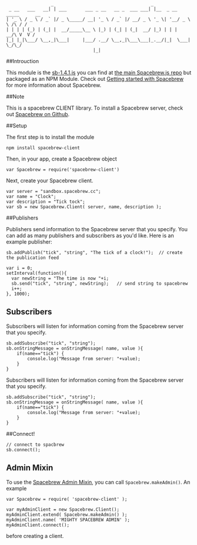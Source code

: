 	                 _                                     _                       
	 _ __   ___   __| | ___       ___ _ __   __ _  ___ ___| |__  _ __ _____      __
	| '_ \ / _ \ / _` |/ _ \_____/ __| '_ \ / _` |/ __/ _ \ '_ \| '__/ _ \ \ /\ / /
	| | | | (_) | (_| |  __/_____\__ \ |_) | (_| | (_|  __/ |_) | | |  __/\ V  V / 
	|_| |_|\___/ \__,_|\___|     |___/ .__/ \__,_|\___\___|_.__/|_|  \___| \_/\_/  
	                                 |_|                                           

##Introuction

This module is the [sb-1.4.1.js](https://github.com/Spacebrew/spacebrew.js) you can find at [the main Spacebrew.js repo](https://github.com/Spacebrew/spacebrew.js) but packaged as an NPM Module.  Check out [Getting started with Spacebrew](http://docs.spacebrew.cc/gettingstarted/) for more information about Spacebrew.

##Note

This is a spacebrew CLIENT library. To install a Spacebrew server, check out [Spacebrew on Github](https://github.com/Spacebrew/spacebrew.).

##Setup

The first step is to install the module

	npm install spacebrew-client

Then, in your app, create a Spacebrew object

	var Spacebrew = require('spacebrew-client')

Next, create your Spacebrew client.  

	var server = "sandbox.spacebrew.cc";
	var name = "Clock";
	var description = "Tick tock";
	var sb = new Spacebrew.Client( server, name, description );


##Publishers

Publishers send information to the Spacebrew server that you specify. You can add as many publishers and subscribers as you'd like.  Here is an example publisher:

	sb.addPublish("tick", "string", "The tick of a clock!");  // create the publication feed

	var i = 0;
	setInterval(function(){
	  var newString = "The time is now "+i;
	  sb.send("tick", "string", newString);   // send string to spacebrew
	  i++;
	}, 1000);


## Subscribers

Subscribers will listen for information coming from the Spacebrew server that you specify.  

	sb.addSubscribe("tick", "string");
	sb.onStringMessage = onStringMessage( name, value ){
		if(name=="tick") {
			console.log("Message from server: "+value);
		}
	}

Subscribers will listen for information coming from the Spacebrew server that you specify.  

	sb.addSubscribe("tick", "string");
	sb.onStringMessage = onStringMessage( name, value ){
		if(name=="tick") {
			console.log("Message from server: "+value);
		}
	}


##Connect!

	// connect to spacbrew
	sb.connect();


## Admin Mixin

To use the [Spacebrew Admin Mixin](https://github.com/Spacebrew/spacebrew.js/blob/master/library/sb-admin-0.1.5.js), you can call ``Spacebrew.makeAdmin()``. An example

    var Spacebrew = require( 'spacebrew-client' );
    
    var myAdminClient = new Spacebrew.Client();
    myAdminClient.extend( Spacebrew.makeAdmin() );
    myAdminClient.name( 'MIGHTY SPACEBREW ADMIN' );
    myAdminClient.connect();


before creating a client.
